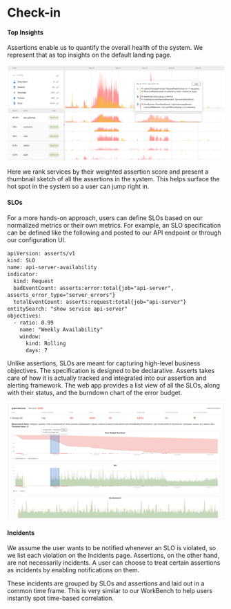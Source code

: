 # Check-in

#### Top Insights <a id="HowAssertsWorks(WIP)-TopInsights"></a>

Assertions enable us to quantify the overall health of the system. We represent that as top insights on the default landing page.

![](../.gitbook/assets/screen-shot-2021-09-27-at-12.26.56-am.png)

Here we rank services by their weighted assertion score and present a thumbnail sketch of all the assertions in the system. This helps surface the hot spot in the system so a user can jump right in.

#### SLOs <a id="HowAssertsWorks(WIP)-SLOs"></a>

For a more hands-on approach, users can define SLOs based on our normalized metrics or their own metrics. For example, an SLO specification can be defined like the following and posted to our API endpoint or through our configuration UI.

```text
apiVersion: asserts/v1
kind: SLO
name: api-server-availability
indicator:
  kind: Request
  badEventCount: asserts:error:total{job="api-server", asserts_error_type="server_errors"}
  totalEventCount: asserts:request:total{job="api-server"}
entitySearch: "show service api-server"
objectives:
  - ratio: 0.99
    name: "Weekly Availability"
    window:
      kind: Rolling
      days: 7
```

Unlike assertions, SLOs are meant for capturing high-level business objectives. The specification is designed to be declarative. Asserts takes care of how it is actually tracked and integrated into our assertion and alerting framework. The web app provides a list view of all the SLOs, along with their status, and the burndown chart of the error budget.

![SLO Burndown and Incidents](../.gitbook/assets/screenshot-2021-09-22-at-6.38.22-pm.png)

#### Incidents <a id="HowAssertsWorks(WIP)-Incidents"></a>

We assume the user wants to be notified whenever an SLO is violated, so we list each violation on the Incidents page. Assertions, on the other hand, are not necessarily incidents. A user can choose to treat certain assertions as incidents by enabling notifications on them.

These incidents are grouped by SLOs and assertions and laid out in a common time frame. This is very similar to our WorkBench to help users instantly spot time-based correlation.

###  <a id="HowAssertsWorks(WIP)-Exploringtheentitygraph"></a>

